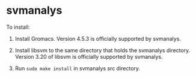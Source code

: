 # svmanalys
To install:

1. Install Gromacs. Version 4.5.3 is officially supported by svmanalys.

2. Install libsvm to the same directory that holds the svmanalys directory. Version 3.20 of libsvm is officially supported by svmanalys.

3. Run `sudo make install` in svmanalys src directory.